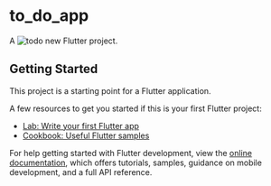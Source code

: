 # to_do_app

A ![todo](https://user-images.githubusercontent.com/111705129/186420522-087861a5-fa97-4225-bdd1-2fa16c3472b6.png)
new Flutter project.

## Getting Started

This project is a starting point for a Flutter application.

A few resources to get you started if this is your first Flutter project:

- [Lab: Write your first Flutter app](https://docs.flutter.dev/get-started/codelab)
- [Cookbook: Useful Flutter samples](https://docs.flutter.dev/cookbook)

For help getting started with Flutter development, view the
[online documentation](https://docs.flutter.dev/), which offers tutorials,
samples, guidance on mobile development, and a full API reference.

